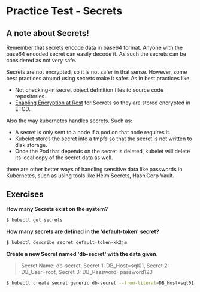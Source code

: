 # Practice Test - Secrets

## A note about Secrets!

Remember that secrets encode data in base64 format. Anyone with the base64 encoded secret can easily decode it. As such the secrets can be considered as not very safe.

Secrets are not encrypted, so it is not safer in that sense. However, some best practices around using secrets make it safer. As in best practices like:

* Not checking-in secret object definition files to source code repositories.
* [Enabling Encryption at Rest](https://kubernetes.io/docs/tasks/administer-cluster/encrypt-data/) for Secrets so they are stored encrypted in ETCD.  

Also the way kubernetes handles secrets. Such as:

* A secret is only sent to a node if a pod on that node requires it.
* Kubelet stores the secret into a tmpfs so that the secret is not written to disk storage.
* Once the Pod that depends on the secret is deleted, kubelet will delete its local copy of the secret data as well.

there are other better ways of handling sensitive data like passwords in Kubernetes, such as using tools like Helm Secrets, HashiCorp Vault.

## Exercises

**How many Secrets exist on the system?**

```bash
$ kubectl get secrets
```

**How many secrets are defined in the 'default-token' secret?**

```bash
$ kubectl describe secret default-token-xk2jm
```

**Create a new Secret named 'db-secret' with the data given.**

> Secret Name: db-secret, Secret 1: DB_Host=sql01, Secret 2: DB_User=root, Secret 3: DB_Password=password123

```bash
$ kubectl create secret generic db-secret --from-literal=DB_Host=sql01 --from-literal=DB_User=root --from-literal=DB_Password=password123
```
